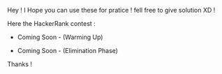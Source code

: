 Hey ! I Hope you can use these for pratice ! fell free to give solution XD !

Here the HackerRank contest :

- Coming Soon - (Warming Up)

- Coming Soon - (Elimination Phase)

Thanks !